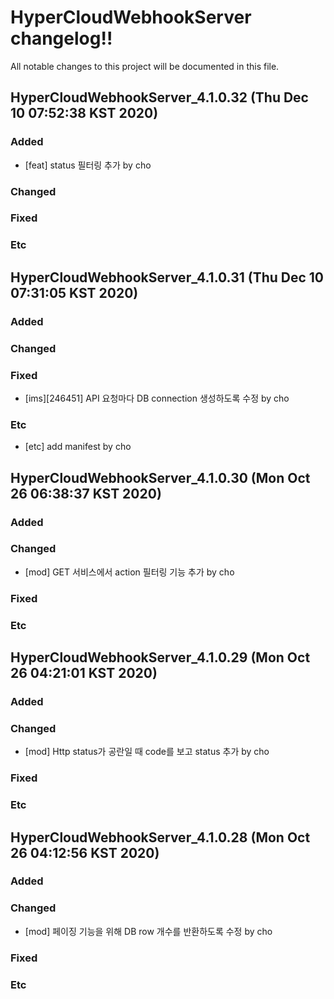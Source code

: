 # HyperCloudWebhookServer changelog!!
All notable changes to this project will be documented in this file.

<!-------------------- v4.1.0.32 start -------------------->

## HyperCloudWebhookServer_4.1.0.32 (Thu Dec 10 07:52:38 KST 2020)

### Added
  - [feat] status 필터링 추가 by cho

### Changed

### Fixed

### Etc

<!--------------------- v4.1.0.32 end --------------------->

<!-------------------- v4.1.0.31 start -------------------->

## HyperCloudWebhookServer_4.1.0.31 (Thu Dec 10 07:31:05 KST 2020)

### Added

### Changed

### Fixed
  - [ims][246451] API 요청마다 DB connection 생성하도록 수정 by cho

### Etc
  - [etc] add manifest by cho

<!--------------------- v4.1.0.31 end --------------------->

<!-------------------- v4.1.0.30 start -------------------->

## HyperCloudWebhookServer_4.1.0.30 (Mon Oct 26 06:38:37 KST 2020)

### Added

### Changed
  - [mod] GET 서비스에서 action 필터링 기능 추가 by cho

### Fixed

### Etc

<!--------------------- v4.1.0.30 end --------------------->

<!-------------------- v4.1.0.29 start -------------------->

## HyperCloudWebhookServer_4.1.0.29 (Mon Oct 26 04:21:01 KST 2020)

### Added

### Changed
  - [mod] Http status가 공란일 때 code를 보고 status 추가 by cho

### Fixed

### Etc

<!--------------------- v4.1.0.29 end --------------------->

<!-------------------- v4.1.0.28 start -------------------->

## HyperCloudWebhookServer_4.1.0.28 (Mon Oct 26 04:12:56 KST 2020)

### Added

### Changed
  - [mod] 페이징 기능을 위해 DB row 개수를 반환하도록 수정 by cho

### Fixed

### Etc

<!--------------------- v4.1.0.28 end --------------------->
